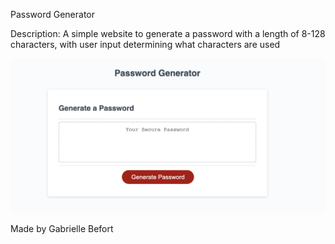 Password Generator

Description: A simple website to generate a password with a length of 8-128 characters, with user input determining what characters are used

<a href="https://mrsbefort.github.io/password-generator/">
<img src="assets/images/generation.jpeg">
</a>


Made by Gabrielle Befort


